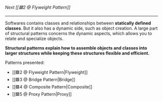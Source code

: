 _Next [[🟩2 @ Flyweight Pattern]]_

--- 
Softwares contains classes and relationships between **statically defined classes**. But it also has a dynamic side, such as object creation.
A large part of structural patterns concerns the dynamic aspects, which allows you to relate and specialize objects.

**Structural patterns explain how to assemble objects and classes
into larger structures while keeping these structures flexible and
efficient.**

Patterns presented:
- [[🟩2 @ Flyweight Pattern|Flyweight]]
- [[🟩3 @ Bridge Pattern|Bridge]]
- [[🟩4 @ Composite Pattern|Composite]]
- [[🟩5 @ Proxy Pattern|Proxy]]